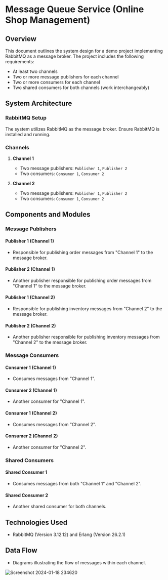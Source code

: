# Message Queue Service (Online Shop Management)

## Overview

This document outlines the system design for a demo project implementing RabbitMQ as a message broker. The project includes the following requirements:

- At least two channels
- Two or more message publishers for each channel
- Two or more consumers for each channel
- Two shared consumers for both channels (work interchangeably)

## System Architecture

### RabbitMQ Setup

The system utilizes RabbitMQ as the message broker. Ensure RabbitMQ is installed and running.

### Channels

1. **Channel 1**
   - Two message publishers: `Publisher 1`, `Publisher 2`
   - Two consumers: `Consumer 1`, `Consumer 2`

2. **Channel 2**
   - Two message publishers: `Publisher 1`, `Publisher 2`
   - Two consumers: `Consumer 1`, `Consumer 2`

## Components and Modules

### Message Publishers

#### Publisher 1 (Channel 1)

- Responsible for publishing order messages from "Channel 1" to the message broker.

#### Publisher 2 (Channel 1)

- Another publisher responsible for publishing order messages from "Channel 1" to the message broker.

#### Publisher 1 (Channel 2)

- Responsible for publishing inventory messages from "Channel 2" to the message broker.

#### Publisher 2 (Channel 2)

- Another publisher responsible for publishing inventory messages from "Channel 2" to the message broker.

### Message Consumers

#### Consumer 1 (Channel 1)

- Consumes messages from "Channel 1".

#### Consumer 2 (Channel 1)

- Another consumer for "Channel 1".

#### Consumer 1 (Channel 2)

- Consumes messages from "Channel 2".

#### Consumer 2 (Channel 2)

- Another consumer for "Channel 2".

### Shared Consumers

#### Shared Consumer 1

- Consumes messages from both "Channel 1" and "Channel 2".

#### Shared Consumer 2

- Another shared consumer for both channels.

## Technologies Used

- RabbitMQ (Version 3.12.12) and Erlang (Version 26.2.1)

## Data Flow

- Diagrams illustrating the flow of messages within each channel.

![Screenshot 2024-01-18 234620](https://github.com/msashoyeb/Message-Queue-Service/assets/53036465/b373e7e9-5416-4e1a-a10f-0b5a3358239f)
